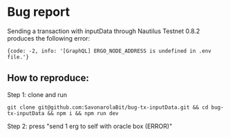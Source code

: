 # Bug report

Sending a transaction with inputData through Nautilus Testnet
0.8.2 produces the following error: 

```
{code: -2, info: '[GraphQL] ERGO_NODE_ADDRESS is undefined in .env file.'}
```


## How to reproduce:

Step 1: clone and run
```
git clone git@github.com:SavonarolaBit/bug-tx-inputData.git && cd bug-tx-inputData && npm i && npm run dev
```

Step 2: press "send 1 erg to self with oracle box (ERROR)"